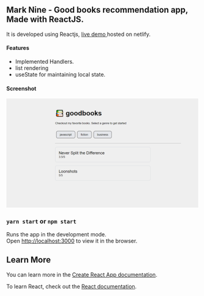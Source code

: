 ## Mark Nine  - Good books recommendation app, Made with ReactJS.  
   
It is developed using Reactjs, [live demo ](https://book-recommendation.vercel.app/) hosted on netlify.

#### Features 
- Implemented Handlers.
- list rendering
- useState for maintaining local state.

#### Screenshot
![screenshot](snapshot.PNG)

### `yarn start` or `npm start`

Runs the app in the development mode.\
Open [http://localhost:3000](http://localhost:3000) to view it in the browser.

## Learn More

You can learn more in the [Create React App documentation](https://facebook.github.io/create-react-app/docs/getting-started).

To learn React, check out the [React documentation](https://reactjs.org/).
